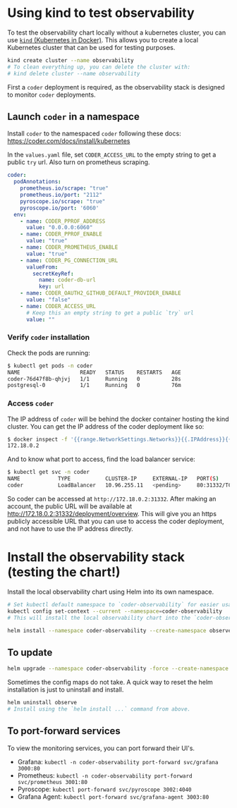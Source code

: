 # Using kind to test observability

To test the observability chart locally without a kubernetes cluster, you can use [`kind` (Kubernetes in Docker)](https://kind.sigs.k8s.io/). This allows you to create a local Kubernetes cluster that can be used for testing purposes.

```bash
kind create cluster --name observability
# To clean everything up, you can delete the cluster with:
# kind delete cluster --name observability
```

First a `coder` deployment is required, as the observability stack is designed to monitor `coder` deployments.

## Launch `coder` in a namespace

Install `coder` to the namespaced `coder` following these docs: https://coder.com/docs/install/kubernetes

In the `values.yaml` file, set `CODER_ACCESS_URL` to the empty string to get a public `try` url. Also turn on prometheus scraping.
```yaml
coder:
  podAnnotations:
    prometheus.io/scrape: "true"
    prometheus.io/port: "2112"
    pyroscope.io/scrape: "true"
    pyroscope.io/port: '6060'
  env:
    - name: CODER_PPROF_ADDRESS
      value: "0.0.0.0:6060"
    - name: CODER_PPROF_ENABLE
      value: "true"
    - name: CODER_PROMETHEUS_ENABLE
      value: "true"
    - name: CODER_PG_CONNECTION_URL
      valueFrom:
        secretKeyRef:
          name: coder-db-url
          key: url
    - name: CODER_OAUTH2_GITHUB_DEFAULT_PROVIDER_ENABLE
      value: "false"
    - name: CODER_ACCESS_URL
      # Keep this an empty string to get a public `try` url
      value: ""
```

### Verify `coder` installation

Check the pods are running:

```bash
$ kubectl get pods -n coder
NAME                   READY   STATUS    RESTARTS   AGE
coder-76d47f8b-qhjvj   1/1     Running   0          28s
postgresql-0           1/1     Running   0          76m
```

### Access `coder`

The IP address of `coder` will be behind the docker container hosting the kind cluster. You can get the IP address of the coder deployment like so:

```bash
$ docker inspect -f '{{range.NetworkSettings.Networks}}{{.IPAddress}}{{end}}' <kind_cluster_container_name>
172.18.0.2
```

And to know what port to access, find the load balancer service:

```bash
$ kubectl get svc -n coder
NAME            TYPE           CLUSTER-IP     EXTERNAL-IP   PORT(S)        AGE
coder           LoadBalancer   10.96.255.11   <pending>     80:31332/TCP   12m
```

So coder can be accessed at `http://172.18.0.2:31332`. After making an account, the public URL will be available at http://172.18.0.2:31332/deployment/overview. This will give you an https publicly accessible URL that you can use to access the coder deployment, and not have to use the IP address directly.

# Install the observability stack (testing the chart!)

Install the local observability chart using Helm into its own namespace.

```bash
# Set kubectl default namespace to `coder-observability` for easier usage
kubectl config set-context --current --namespace=coder-observability
# This will install the local observability chart into the `coder-observability` namespace

helm install --namespace coder-observability --create-namespace observe .
```

## To update

```bash
helm upgrade --namespace coder-observability -force --create-namespace observe .
```

Sometimes the config maps do not take. A quick way to reset the helm installation is just to uninstall and install.

```bash
helm uninstall observe
# Install using the `helm install ...` command from above.
```

## To port-forward services

To view the monitoring services, you can port forward their UI's.

- Grafana: `kubectl -n coder-observability port-forward svc/grafana 3000:80`
- Prometheus: `kubectl -n coder-observability port-forward svc/prometheus 3001:80`
- Pyroscope: `kubectl port-forward svc/pyroscope 3002:4040`
- Grafana Agent: `kubectl port-forward svc/grafana-agent 3003:80`